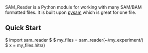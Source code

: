 SAM_Reader is a Python module for working with many SAM/BAM formatted files. It is built upon [pysam](https://pysam.readthedocs.io/en/latest/api.html) which is great for one file. 

## Quick Start

$ import sam_reader
$
$ my_files = sam_reader(~/my_experiment/)  
$ x = my_files.hits()
